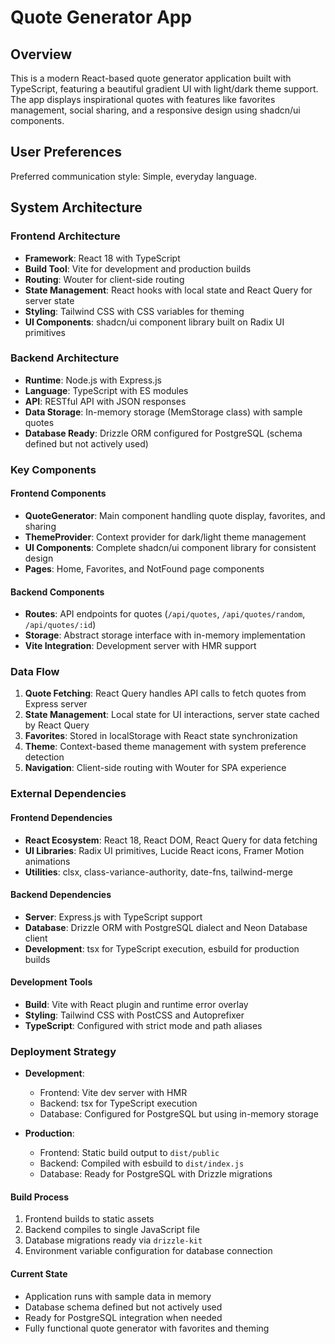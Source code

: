 # Quote Generator App

## Overview

This is a modern React-based quote generator application built with TypeScript, featuring a beautiful gradient UI with light/dark theme support. The app displays inspirational quotes with features like favorites management, social sharing, and a responsive design using shadcn/ui components.

## User Preferences

Preferred communication style: Simple, everyday language.

## System Architecture

### Frontend Architecture
- **Framework**: React 18 with TypeScript
- **Build Tool**: Vite for development and production builds
- **Routing**: Wouter for client-side routing
- **State Management**: React hooks with local state and React Query for server state
- **Styling**: Tailwind CSS with CSS variables for theming
- **UI Components**: shadcn/ui component library built on Radix UI primitives

### Backend Architecture
- **Runtime**: Node.js with Express.js
- **Language**: TypeScript with ES modules
- **API**: RESTful API with JSON responses
- **Data Storage**: In-memory storage (MemStorage class) with sample quotes
- **Database Ready**: Drizzle ORM configured for PostgreSQL (schema defined but not actively used)

### Key Components

#### Frontend Components
- **QuoteGenerator**: Main component handling quote display, favorites, and sharing
- **ThemeProvider**: Context provider for dark/light theme management
- **UI Components**: Complete shadcn/ui component library for consistent design
- **Pages**: Home, Favorites, and NotFound page components

#### Backend Components
- **Routes**: API endpoints for quotes (`/api/quotes`, `/api/quotes/random`, `/api/quotes/:id`)
- **Storage**: Abstract storage interface with in-memory implementation
- **Vite Integration**: Development server with HMR support

### Data Flow

1. **Quote Fetching**: React Query handles API calls to fetch quotes from Express server
2. **State Management**: Local state for UI interactions, server state cached by React Query
3. **Favorites**: Stored in localStorage with React state synchronization
4. **Theme**: Context-based theme management with system preference detection
5. **Navigation**: Client-side routing with Wouter for SPA experience

### External Dependencies

#### Frontend Dependencies
- **React Ecosystem**: React 18, React DOM, React Query for data fetching
- **UI Libraries**: Radix UI primitives, Lucide React icons, Framer Motion animations
- **Utilities**: clsx, class-variance-authority, date-fns, tailwind-merge

#### Backend Dependencies
- **Server**: Express.js with TypeScript support
- **Database**: Drizzle ORM with PostgreSQL dialect and Neon Database client
- **Development**: tsx for TypeScript execution, esbuild for production builds

#### Development Tools
- **Build**: Vite with React plugin and runtime error overlay
- **Styling**: Tailwind CSS with PostCSS and Autoprefixer
- **TypeScript**: Configured with strict mode and path aliases

### Deployment Strategy

- **Development**: 
  - Frontend: Vite dev server with HMR
  - Backend: tsx for TypeScript execution
  - Database: Configured for PostgreSQL but using in-memory storage

- **Production**:
  - Frontend: Static build output to `dist/public`
  - Backend: Compiled with esbuild to `dist/index.js`
  - Database: Ready for PostgreSQL with Drizzle migrations

#### Build Process
1. Frontend builds to static assets
2. Backend compiles to single JavaScript file
3. Database migrations ready via `drizzle-kit`
4. Environment variable configuration for database connection

#### Current State
- Application runs with sample data in memory
- Database schema defined but not actively used
- Ready for PostgreSQL integration when needed
- Fully functional quote generator with favorites and theming